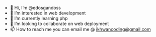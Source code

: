 - 👋 Hi, I’m @edosgandoss
- 👀 I’m interested in web development
- 🌱 I’m currently learning php
- 💞️ I’m looking to collaborate on web deployment
- 📫 How to reach me you can email me @ ikhwancoding@gmail.com

<!---
edosgandoss/edosgandoss is a ✨ special ✨ repository because its `README.md` (this file) appears on your GitHub profile.
You can click the Preview link to take a look at your changes.
--->
